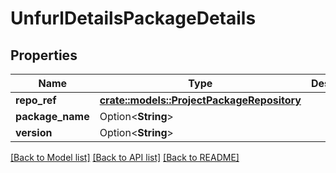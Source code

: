 # UnfurlDetailsPackageDetails

## Properties

Name | Type | Description | Notes
------------ | ------------- | ------------- | -------------
**repo_ref** | [**crate::models::ProjectPackageRepository**](ProjectPackageRepository.md) |  | 
**package_name** | Option<**String**> |  | [optional]
**version** | Option<**String**> |  | [optional]

[[Back to Model list]](../README.md#documentation-for-models) [[Back to API list]](../README.md#documentation-for-api-endpoints) [[Back to README]](../README.md)


